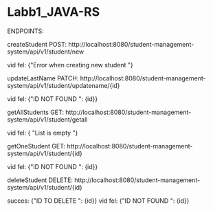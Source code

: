 # Labb1_JAVA-RS

ENDPOINTS:

createStudent POST: http://localhost:8080/student-management-system/api/v1/student/new

vid fel: {"Error when creating new student "}

updateLastName PATCH: http://localhost:8080/student-management-system/api/v1/student/updatename/{id}

vid fel: {"ID NOT FOUND ": {id}}

getAllStudents GET: http://localhost:8080/student-management-system/api/v1/student/getall

vid fel: { "List is empty "}

getOneStudent GET: http://localhost:8080/student-management-system/api/v1/student/{id}

vid fel: {"ID NOT FOUND ": {id}}

deleteStudent DELETE: http://localhost:8080/student-management-system/api/v1/student/{id}

succes: {"ID TO DELETE ": {id}}
vid fel: {"ID NOT FOUND ": {id}}

